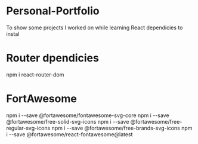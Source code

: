 # Personal-Portfolio
To show some projects I worked on while learning React
dependicies to instal

# Router dpendicies
 npm i react-router-dom
# FortAwesome
npm i --save @fortawesome/fontawesome-svg-core
npm i --save @fortawesome/free-solid-svg-icons
npm i --save @fortawesome/free-regular-svg-icons
npm i --save @fortawesome/free-brands-svg-icons
npm i --save @fortawesome/react-fontawesome@latest

